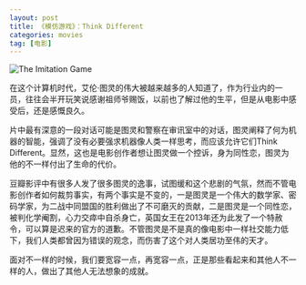 ```yaml
---
layout: post
title: 《模仿游戏》：Think Different
categories: movies
tag: [电影]
---
```

![The Imitation Game](https://img3.doubanio.com/view/movie_poster_cover/lpst/public/p2255040492.webp)

在这个计算机时代，艾伦·图灵的伟大被越来越多的人知道了，作为行业内的一员，往往会半开玩笑说感谢祖师爷赐饭，以前也了解过他的生平，但是从电影中感受后，还是感慨良久。

片中最有深意的一段对话可能是图灵和警察在审讯室中的对话，图灵阐释了何为机器的智能，强调了没有必要强求机器像人类一样思考，而应该允许它们Think Different。显然，这也是电影创作者想让图灵做一个控诉，身为同性恋，图灵为他的不一样付出了生命的代价。

豆瓣影评中有很多人发了很多图灵的逸事，试图缓和这个悲剧的气氛，然而不管电影创作者如何裁剪事实，有两个事实是不变的，一是图灵是一个伟大的数学家、密码学家，为二战中同盟国的胜利做出了不可磨灭的贡献，二是图灵是一个同性恋，被判化学阉割，心力交瘁中自杀身亡，英国女王在2013年还为此发了一个特赦令，可以算是迟来的官方的道歉。不管图灵是不是真的像电影中一样社交能力低下，我们人类都曾因为错误的观念，而伤害了这个对人类居功至伟的天才。

面对不一样的时候，我们要宽容一点，再宽容一点，正是那些看起来和其他人不一样的人，做出了其他人无法想象的成就。